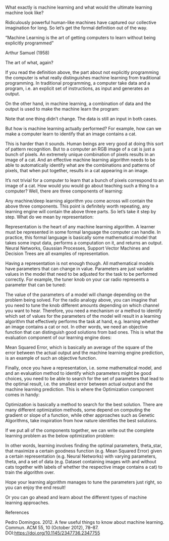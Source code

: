What exactly is machine learning and what would the ultimate learning machine look like?


Ridiculously powerful human-like machines have captured our collective imagination for long. 
So let’s get the formal definition out of the way.

“Machine Learning is the art of getting computers to learn without being explicitly programmed”

Arthur Samuel (1958)

The art of what, again?

If you read the definition above, the part about not explicitly programming the computer is what really distinguishes machine learning from traditional programming. In traditional programming, a computer take data and a program, i.e. an explicit set of instructions, as input and generates an output.


On the other hand, in machine learning, a combination of data and the output is used to make the machine learn the program:


Note that one thing didn’t change. The data is still an input in both cases.


But how is machine learning actually performed? For example, how can we make a computer learn to identify that an image contains a cat.


This is harder than it sounds. Human beings are very good at doing this sort of pattern recognition. But to a computer an RGB image of a cat is just a bunch of pixels. An extremely unique combination of pixels results in an image of a cat. And an effective machine learning algorithm needs to be able to automatically identify what are the combinations and patterns of pixels, that when put together, results in a cat appearing in an image.


It’s not trivial for a computer to learn that a bunch of pixels correspond to an image of a cat.
How would you would go about teaching such a thing to a computer? Well, there are three components of learning:


Any machine/deep learning algorithm you come across will contain the above three components. This point is definitely worth repeating, any learning engine will contain the above three parts. So let’s take it step by step. What do we mean by representation:


Representation is the heart of any machine learning algorithm. A learner must be represented in some formal language the computer can handle. In practice, this formal language is basically some mathematical model that takes some input data, performs a computation on it, and returns an output. Neural Networks, Gaussian Processes, Support Vector Machines and Decision Trees are all examples of representation.

Having a representation is not enough though. All mathematical models have parameters that can change in value. Parameters are just variable values in the model that need to be adjusted for the task to be performed correctly. For example, the tuner knob on your car radio represents a parameter that can be tuned:


The value of the parameters of a model will change depending on the problem being solved. For the radio analogy above, you can imagine that you need to tune the knob different amounts depending on which channel you want to hear. Therefore, you need a mechanism or a method to identify which set of values for the parameters of the model will result in a learning algorithm that effectively performs the task at hand, e.g. learning whether an image contains a cat or not. In other words, we need an objective function that can distinguish good solutions from bad ones. This is what the evaluation component of our learning engine does:


Mean Squared Error, which is basically an average of the square of the error between the actual output and the machine learning engine prediction, is an example of such an objective function.

Finally, once you have a representation, i.e. some mathematical model, and and an evaluation method to identify which parameters might be good choices, you need to be able to search for the set of parameters that lead to the optimal result, i.e. the smallest error between actual output and the machine learning prediction. This is where the Optimization component comes in handy:


Optimization is basically a method to search for the best solution. There are many different optimization methods, some depend on computing the gradient or slope of a function, while other approaches such as Genetic Algorithms, take inspiration from how nature identifies the best solutions.

If we put all of the components together, we can write out the complete learning problem as the below optimization problem:


In other words, learning involves finding the optimal parameters, theta_star, that maximize a certain goodness function (e.g. Mean Squared Error) given a certain representation (e.g. Neural Networks) with varying parameters, theta, and a set of data (e.g. Dataset containing images with and without cats together with labels of whether the respective image contains a cat) to train the algorithm over.

Hope your learning algorithm manages to tune the parameters just right, so you can enjoy the end result!


Or you can go ahead and learn about the different types of machine learning approaches.

References

Pedro Domingos. 2012. A few useful things to know about machine learning. Commun. ACM 55, 10 (October 2012), 78–87. DOI:https://doi.org/10.1145/2347736.2347755
